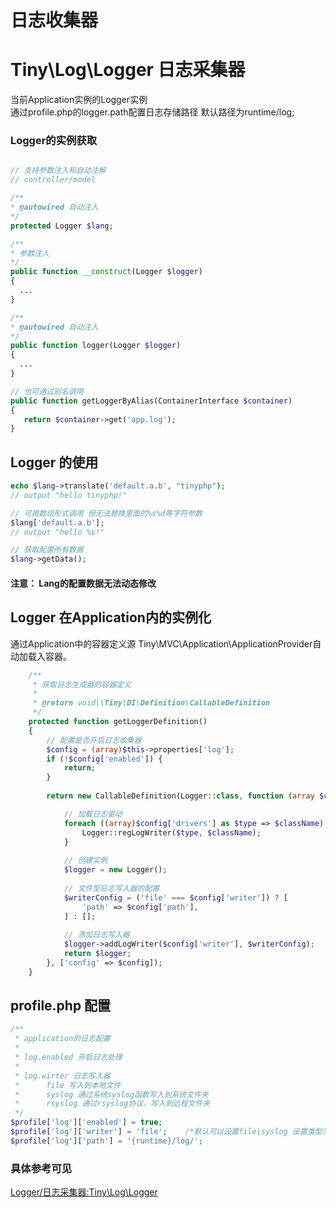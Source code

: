 日志收集器
====

Tiny\Log\Logger 日志采集器
====
   当前Application实例的Logger实例   
   通过profile.php的logger.path配置日志存储路径 默认路径为runtime/log;   

### Logger的实例获取
```php

// 支持参数注入和自动注解
// controller/model

/**
* @autowired 自动注入
*/
protected Logger $lang;

/**
* 参数注入
*/
public function __construct(Logger $logger)
{
  ...
}

/**
* @autowired 自动注入
*/
public function logger(Logger $logger) 
{
  ...
}

// 也可通过别名调用
public function getLoggerByAlias(ContainerInterface $container)
{
   return $container->get('app.log');
}
```

Logger 的使用
----

```php
echo $lang->translate('default.a.b', "tinyphp");
// output "hello tinyphp!"

// 可用数组形式调用 但无法替换里面的%s%d等字符参数
$lang['default.a.b'];
// output "hello %s!"

// 获取配置所有数据
$lang->getData();

```
#### 注意： Lang的配置数据无法动态修改


Logger 在Application内的实例化
----

通过Application中的容器定义源 Tiny\MVC\Application\ApplicationProvider自动加载入容器。

```php
    /**
     * 获取日志生成器的容器定义
     *
     * @return void|\Tiny\DI\Definition\CallableDefinition
     */
    protected function getLoggerDefinition()
    {
        // 配置是否开启日志收集器
        $config = (array)$this->properties['log'];
        if (!$config['enabled']) {
            return;
        }
        
        return new CallableDefinition(Logger::class, function (array $config) {

            // 加载日志驱动
            foreach ((array)$config['drivers'] as $type => $className) {
                Logger::regLogWriter($type, $className);
            }
            
            // 创建实例
            $logger = new Logger();
            
            // 文件型日志写入器的配置
            $writerConfig = ('file' === $config['writer']) ? [
                'path' => $config['path'],
            ] : [];
            
            // 添加日志写入器
            $logger->addLogWriter($config['writer'], $writerConfig);
            return $logger;
        }, ['config' => $config]);
    }
```

profile.php 配置
----
```php
/**
 * application的日志配置
 * 
 * log.enabled 开启日志处理
 * 
 * log.wirter 日志写入器
 *      file 写入到本地文件
 *      syslog 通过系统syslog函数写入到系统文件夹
 *      rsyslog 通过rsyslog协议，写入到远程文件夹
 */
$profile['log']['enabled'] = true;
$profile['log']['writer'] = 'file';    /*默认可以设置file|syslog 设置类型为file时，需要设置log.path为可写目录路径 */
$profile['log']['path'] = '{runtime}/log/';
```

### 具体参考可见   
[Logger/日志采集器:Tiny\Log\Logger](https://github.com/tinyphporg/tinyphp-dcos/blob/master/docs/manual/lib/log.md)
